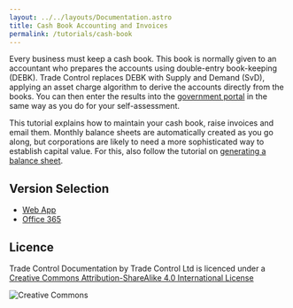 ```yaml
---
layout: ../../layouts/Documentation.astro
title: Cash Book Accounting and Invoices 
permalink: /tutorials/cash-book
---
```


Every business must keep a cash book. This book is normally given to an accountant who prepares the accounts using double-entry book-keeping (DEBK). Trade Control replaces DEBK with Supply and Demand (SvD), applying an asset charge algorithm to derive the accounts directly from the books. You can then enter the results into the [government portal](/accounts#tax-law) in the same way as you do for your self-assessment.

This tutorial explains how to maintain your cash book, raise invoices and email them. Monthly balance sheets are automatically created as you go along, but corporations are likely to need a more sophisticated way to establish capital value. For this, also follow the tutorial on [generating a balance sheet](/tutorials/balance-sheet).

## Version Selection

- [Web App](/tutorials/cash-book-web)
- [Office 365](/tutorials/cash-book-365)

## Licence

Trade Control Documentation by Trade Control Ltd is licenced under a [Creative Commons Attribution-ShareAlike 4.0 International License](http://creativecommons.org/licenses/by-sa/4.0/) 

![Creative Commons](https://i.creativecommons.org/l/by-sa/4.0/88x31.png) 

